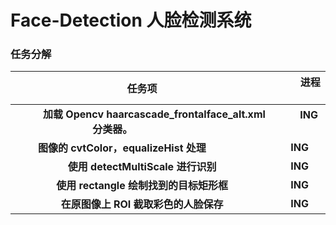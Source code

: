 # Face-Detection 人脸检测系统



### **任务分解**

|                            任务项                            |         进程         |
| :----------------------------------------------------------: | :--------------------: |
|          **加载 Opencv haarcascade_frontalface_alt.xml 分类器。**                       |        **ING**       |
|        **图像的 cvtColor，equalizeHist 处理**                        | **ING** |
|          **使用 detectMultiScale 进行识别**           | **ING** |
|       **使用 rectangle 绘制找到的目标矩形框**                     | **ING** |
|       **在原图像上 ROI 截取彩色的人脸保存**                       |    **ING**     |
